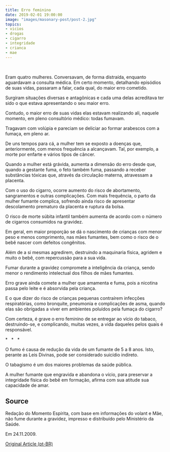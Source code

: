 ```yaml
---
title: Erro feminino
date: 2019-02-01 19:00:00
image: "images/masonary-post/post-2.jpg"
topics: 
- vicios
- drogas
- cigarro
- integridade
- crianca
- mae
---
```

 

Eram quatro mulheres. Conversavam, de forma distraída, enquanto aguardavam a
consulta médica. Em certo momento, detalhando episódios de suas vidas, passaram
a falar, cada qual, do maior erro cometido.

Surgiram situações diversas e antagônicas e cada uma delas acreditava ter sido
o que estava apresentando o seu maior erro.

Contudo, o maior erro de suas vidas elas estavam realizando ali, naquele
momento, em pleno consultório médico: todas fumavam.

Tragavam com volúpia e pareciam se deliciar ao formar arabescos com a fumaça,
em pleno ar.

De uns tempos para cá, a mulher tem se exposto a doenças que, anteriormente,
com menos frequência a alcançavam. Tal, por exemplo, a morte por enfarte e
vários tipos de câncer.

Quando a mulher está grávida, aumenta a dimensão do erro desde que, quando a
gestante fuma, o feto também fuma, passando a receber substâncias tóxicas que,
através da circulação materna, atravessam a placenta.

Com o uso do cigarro, ocorre aumento do risco de abortamento, sangramentos e
outras complicações. Com mais frequência, o parto da mulher fumante complica,
sofrendo ainda risco de apresentar descolamento prematuro da placenta e ruptura
da bolsa.

O risco de morte súbita infantil também aumenta de acordo com o número de
cigarros consumidos na gravidez.

Em geral, em maior proporção se dá o nascimento de crianças com menor peso e
menos comprimento, nas mães fumantes, bem como o risco de o bebê nascer com
defeitos congênitos.

Além de a si mesmas agredirem, destruindo a maquinaria física, agridem e muito
o bebê, com repercussão para a sua vida.

Fumar durante a gravidez compromete a inteligência da criança, sendo menor o
rendimento intelectual dos filhos de mães fumantes.

Erro grave ainda comete a mulher que amamenta e fuma, pois a nicotina passa
pelo leite e é absorvida pela criança.

E o que dizer do risco de crianças pequenas contraírem infecções respiratórias,
como bronquite, pneumonia e complicações de asma, quando elas são obrigadas a
viver em ambientes poluídos pela fumaça do cigarro?

Com certeza, é grave o erro feminino de se entregar ao vício do tabaco,
destruindo-se, e complicando, muitas vezes, a vida daqueles pelos quais é
responsável.

*   *   *

O fumo é causa de redução da vida de um fumante de 5 a 8 anos. Isto, perante as
Leis Divinas, pode ser considerado suicídio indireto.

O tabagismo é um dos maiores problemas da saúde pública.

A mulher fumante que engravida e abandona o vício, para preservar a integridade
física do bebê em formação, afirma com sua atitude sua capacidade de amar.

## Source
Redação do Momento Espírita, com base em informações do volant
e Mãe, não fume durante a gravidez, impresso e distribuído
pelo Ministério da Saúde.

Em 24.11.2009.

[Original Article (pt-BR)](http://momento.com.br/pt/ler_texto.php?id=2433)
